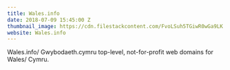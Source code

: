 ```yaml
---
title: Wales.info
date: 2018-07-09 15:45:00 Z
thumbnail_image: https://cdn.filestackcontent.com/FvoLSuh5TGiwR0wGa9LK
website: Wales.info
---
```


Wales.info/ Gwybodaeth.cymru top-level, not-for-profit web domains for Wales/ Cymru.